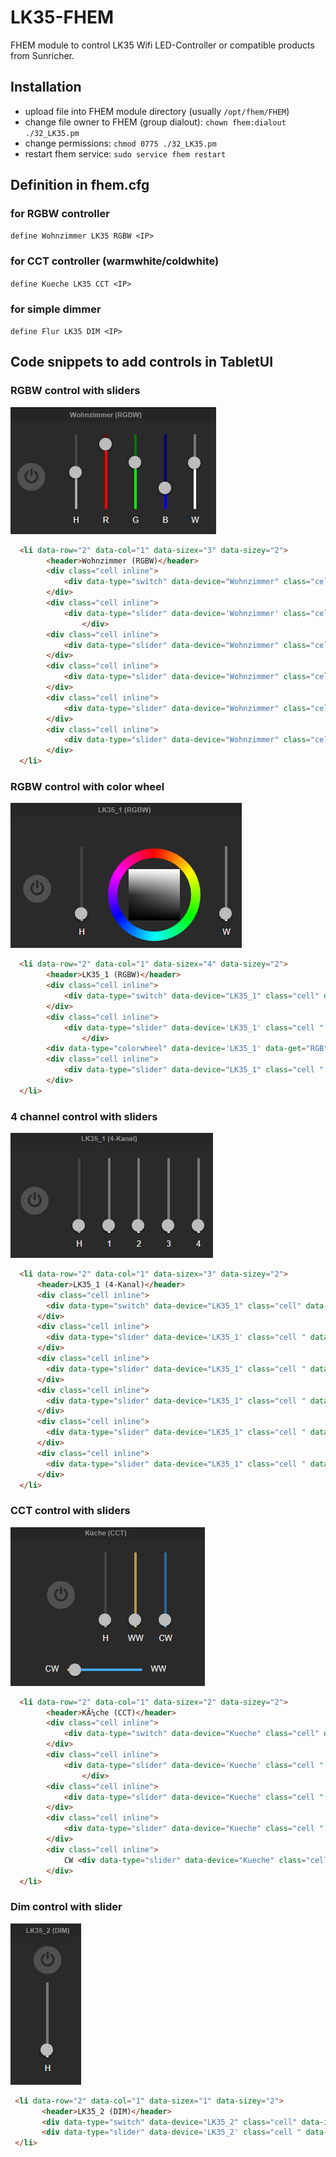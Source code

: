 # LK35-FHEM
FHEM module to control LK35 Wifi LED-Controller or compatible products from Sunricher.

## Installation
* upload file into FHEM module directory (usually `/opt/fhem/FHEM`)
* change file owner to FHEM (group dialout): `chown fhem:dialout ./32_LK35.pm`
* change permissions: `chmod 0775 ./32_LK35.pm`
* restart fhem service: `sudo service fhem restart`

## Definition in fhem.cfg
### for RGBW controller

`define Wohnzimmer LK35 RGBW <IP>`
  
### for CCT controller (warmwhite/coldwhite)

`define Kueche LK35 CCT <IP>`
  
### for simple dimmer

`define Flur LK35 DIM <IP>`
  
  
## Code snippets to add controls in TabletUI

### RGBW control with sliders

![RGBW control with sliders](/TabletUI/RGBW-slider.PNG)
      

``` html
  <li data-row="2" data-col="1" data-sizex="3" data-sizey="2">
  		<header>Wohnzimmer (RGBW)</header>
  		<div class="cell inline">
  			<div data-type="switch" data-device="Wohnzimmer" class="cell" data-icon="fa-power-off"></div>
  		</div>
  		<div class="cell inline">
  			<div data-type="slider" data-device='Wohnzimmer' class="cell " data-get="brightness" data-set="dim" data-min="0"  data-max="255" data-background-color="#444444"  data-color="#AAAAAA"></div> H
                </div>
  		<div class="cell inline">
  			<div data-type="slider" data-device="Wohnzimmer" class="cell " data-get="R" data-set="R" data-min="0" data-max="255" data-background-color="#770000" data-color="#FF0000"></div> R
  		</div>
  		<div class="cell inline">
  			<div data-type="slider" data-device="Wohnzimmer" class="cell " data-get="G" data-set="G" data-min="0" data-max="255" data-background-color="#007700" data-color="#00FF00"></div> G
  		</div>
  		<div class="cell inline">
  			<div data-type="slider" data-device="Wohnzimmer" class="cell " data-get="B" data-set="B" data-min="0" data-max="255" data-background-color="#000077"  data-color="#0000FF"></div> B
  		</div>
  		<div class="cell inline">
  			<div data-type="slider" data-device="Wohnzimmer" class="cell " data-get="W" data-set="W" data-min="0" data-max="255" data-background-color="#777777"  data-color="#FFFFFF"></div> W
  		</div>
  </li>
```

### RGBW control with color wheel

![RGBW control with sliders](/TabletUI/RGBW-colorwheel.PNG)

``` html
  <li data-row="2" data-col="1" data-sizex="4" data-sizey="2">
  		<header>LK35_1 (RGBW)</header>
  		<div class="cell inline">
  			<div data-type="switch" data-device="LK35_1" class="cell" data-icon="fa-power-off"></div>
  		</div>
  		<div class="cell inline">
  			<div data-type="slider" data-device='LK35_1' class="cell " data-get="brightness" data-set="dim" data-min="0"  data-max="255" data-background-color="#444444"  data-color="#AAAAAA"></div> H
                </div>
  		<div data-type="colorwheel" data-device='LK35_1' data-get="RGB" data-set="RGB" class="roundIndicator cell inline"></div>
  		<div class="cell inline">
  			<div data-type="slider" data-device="LK35_1" class="cell " data-get="W" data-set="W" data-min="0" data-max="255" data-background-color="#777777"  data-color="#FFFFFF"></div> W
  		</div>
  </li>
```

### 4 channel control with sliders

![RGBW control with sliders](/TabletUI/4channel.PNG)

``` html
  <li data-row="2" data-col="1" data-sizex="3" data-sizey="2">
      <header>LK35_1 (4-Kanal)</header>
      <div class="cell inline">
        <div data-type="switch" data-device="LK35_1" class="cell" data-icon="fa-power-off"></div>
      </div>
      <div class="cell inline">
        <div data-type="slider" data-device='LK35_1' class="cell " data-get="brightness" data-set="dim" data-min="0"  data-max="255" data-background-color="#444444"  data-color="#AAAAAA"></div> H
      </div>
      <div class="cell inline">
        <div data-type="slider" data-device="LK35_1" class="cell " data-get="R" data-set="R" data-min="0" data-max="255" data-background-color="#777777" data-color="#FFFFFF"></div> 1
      </div>
      <div class="cell inline">
        <div data-type="slider" data-device="LK35_1" class="cell " data-get="G" data-set="G" data-min="0" data-max="255" data-background-color="#777777" data-color="#FFFFFF"></div> 2
      </div>
      <div class="cell inline">
        <div data-type="slider" data-device="LK35_1" class="cell " data-get="B" data-set="B" data-min="0" data-max="255" data-background-color="#777777"  data-color="#FFFFFF"></div> 3
      </div>
      <div class="cell inline">
        <div data-type="slider" data-device="LK35_1" class="cell " data-get="W" data-set="W" data-min="0" data-max="255" data-background-color="#777777"  data-color="#FFFFFF"></div> 4
      </div>
  </li>
```

### CCT control with sliders

![RGBW control with sliders](/TabletUI/cct.PNG)

```html
  <li data-row="2" data-col="1" data-sizex="2" data-sizey="2">
  		<header>KÃ¼che (CCT)</header>
  		<div class="cell inline">
  			<div data-type="switch" data-device="Kueche" class="cell" data-icon="fa-power-off"></div>
  		</div>
  		<div class="cell inline">
  			<div data-type="slider" data-device='Kueche' class="cell " data-get="brightness" data-set="dim" data-min="0"  data-max="255" data-background-color="#444444"  data-color="#AAAAAA"></div> H
                </div>
  		<div class="cell inline">
  			<div data-type="slider" data-device="Kueche" class="cell " data-get="WW" data-set="WW" data-min="0" data-max="255" data-background-color="#ba9643" data-color="#ffce5b"></div> WW
  		</div>
  		<div class="cell inline">
  			<div data-type="slider" data-device="Kueche" class="cell " data-get="CW" data-set="CW" data-min="0" data-max="255" data-background-color="#296a9b" data-color="#42a7f4"></div> CW
  		</div>
  		<div class="cell inline">
  			CW <div data-type="slider" data-device="Kueche" class="cell inline horizontal" data-get="CCT" data-set="CCT" data-min="0" data-max="255" data-background-color="#42a7f4"  data-color="#ffce5b"></div> WW
  		</div>
  </li>
  ```
  
 ### Dim control with slider
 
 ![RGBW control with sliders](/TabletUI/DIM.PNG)
 
 ```html
  <li data-row="2" data-col="1" data-sizex="1" data-sizey="2">
  		<header>LK35_2 (DIM)</header>
  		<div data-type="switch" data-device="LK35_2" class="cell" data-icon="fa-power-off"></div>
  		<div data-type="slider" data-device='LK35_2' class="cell " data-get="brightness" data-set="dim" data-min="0"  data-max="255" data-background-color="#777777"  data-color="#FFFFFF"></div> H
  </li>
  ```
